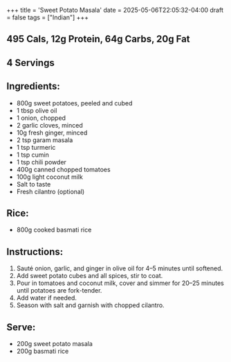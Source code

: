 +++
title = 'Sweet Potato Masala'
date = 2025-05-06T22:05:32-04:00
draft = false
tags = ["Indian"]
+++

## 495 Cals, 12g Protein, 64g Carbs, 20g Fat
## 4 Servings

## Ingredients:
- 800g sweet potatoes, peeled and cubed
- 1 tbsp olive oil
- 1 onion, chopped
- 2 garlic cloves, minced
- 10g fresh ginger, minced
- 2 tsp garam masala
- 1 tsp turmeric
- 1 tsp cumin
- 1 tsp chili powder
- 400g canned chopped tomatoes
- 100g light coconut milk
- Salt to taste
- Fresh cilantro (optional)

## Rice:
- 800g cooked basmati rice

## Instructions:
1. Sauté onion, garlic, and ginger in olive oil for 4–5 minutes until softened.
2. Add sweet potato cubes and all spices, stir to coat.
3. Pour in tomatoes and coconut milk, cover and simmer for 20–25 minutes until potatoes are fork-tender. 
4. Add water if needed.
5. Season with salt and garnish with chopped cilantro.

## Serve:
- 200g sweet potato masala
- 200g basmati rice
